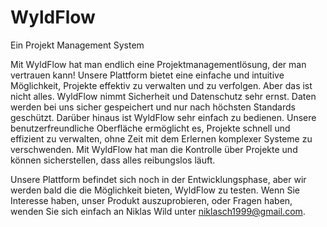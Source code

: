 # WyldFlow

Ein Projekt Management System

Mit WyldFlow hat man endlich eine Projektmanagementlösung, der man vertrauen kann! Unsere Plattform bietet eine einfache und intuitive Möglichkeit, Projekte effektiv zu verwalten und zu verfolgen. Aber das ist nicht alles. WyldFlow nimmt Sicherheit und Datenschutz sehr ernst. Daten werden bei uns sicher gespeichert und nur nach höchsten Standards geschützt. Darüber hinaus ist WyldFlow sehr einfach zu bedienen. Unsere benutzerfreundliche Oberfläche ermöglicht es, Projekte schnell und effizient zu verwalten, ohne Zeit mit dem Erlernen komplexer Systeme zu verschwenden. Mit WyldFlow hat man die Kontrolle über Projekte und können sicherstellen, dass alles reibungslos läuft.

Unsere Plattform befindet sich noch in der Entwicklungsphase, aber wir werden bald die die Möglichkeit bieten, WyldFlow zu testen. Wenn Sie Interesse haben, unser Produkt auszuprobieren, oder Fragen haben, wenden Sie sich einfach an Niklas Wild unter niklasch1999@gmail.com.
